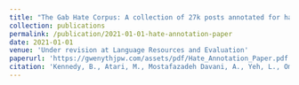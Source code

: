 ```yaml
---
title: "The Gab Hate Corpus: A collection of 27k posts annotated for hate speech"
collection: publications
permalink: /publication/2021-01-01-hate-annotation-paper
date: 2021-01-01
venue: 'Under revision at Language Resources and Evaluation'
paperurl: 'https://gwenythjpw.com/assets/pdf/Hate_Annotation_Paper.pdf'
citation: 'Kennedy, B., Atari, M., Mostafazadeh Davani, A., Yeh, L., Omrani, A., Kim, Y., Coombs, K., Jr., Havaldar, S., Portillo-Wightman, G., Gonzalez, E., Hoover, J., Azatian, A., Hussain, A., Lara, A., Cardenas, G., Omary, A., Park, C., Wang, X., Wijaya, C., Zhang, Y., Meyerowitz, B., &amp; Dehghani, M. (under revision at Language Resources and Evaluation). The Gab Hate Corpus: A collection of 27k posts annotated for hate speech. Preprint available at https://doi.org/10.31234/osf.io/hqjxn.'
---
```

